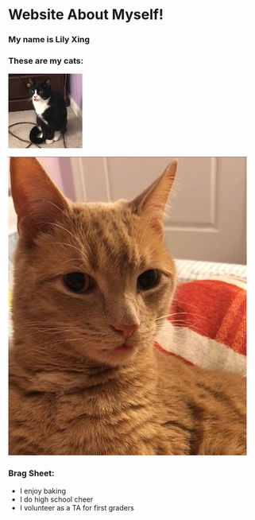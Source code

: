 # Website About Myself!

### My name is Lily Xing

### These are my cats:

![Pepper](Pepper.png)

![Jack](jack.png)

### Brag Sheet:

*   I enjoy baking
*   I do high school cheer
*   I volunteer as a TA for first graders

